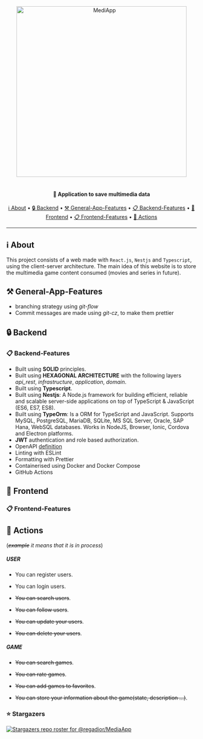 <div align="center">
 <img
  width="450"
 alt="MediApp"
 src="https://i.imgur.com/SnC2s6s.png">
<br>
<br>

<h4>
  🚀 Application to save multimedia data
</h4>

 <a href="#ℹ️-about">ℹ️ About</a> •
 <a href="#-backend"> 🔒 Backend</a> •
 <a href="#-general-app-features"> ⚒ General-App-Features</a> •
 <a href="#-backend-features"> 📋 Backend-Features</a> •
 <a href="#-frontend"> 🔑 Frontend</a> •
 <a href="#-frontend-features"> 📋 Frontend-Features</a> •
 <a href="#-actions">🌚 Actions</a>

</div>

---

## ℹ️ About

This project consists of a web made with ` React.js `, `Nestjs` and `Typescript`, using the client-server architecture. The main idea of this website is to store the multimedia game content consumed (movies and series in future).

## ⚒ General-App-Features
- branching strategy using *git-flow*
- Commit messages are made using *git-cz*, to make them prettier
## 🔒 Backend
### 📋 Backend-Features
- Built using **SOLID** principles.
- Built using **HEXAGONAL ARCHITECTURE** with the following layers *api_rest*, *infrastructure*, *application*, *domain*.
- Built using **Typescript**.
- Built using **Nestjs**: A Node.js framework for building efficient, reliable and scalable server-side applications on top of TypeScript & JavaScript (ES6, ES7, ES8).
- Built using **TypeOrm**: Is a ORM for TypeScript and JavaScript. Supports MySQL, PostgreSQL, MariaDB, SQLite, MS SQL Server, Oracle, SAP Hana, WebSQL databases. Works in NodeJS, Browser, Ionic, Cordova and Electron platforms.
- **JWT** authentication and role based authorization.
- OpenAPI [definition](MediApp.yaml)
- Linting with ESLint
- Formatting with Prettier
- Containerised using Docker and Docker Compose
- GitHub Actions


## 🔑 Frontend

### 📋 Frontend-Features


## 🌚 Actions
(*~~example~~ it means that it is in process*)
##### USER

- You can register users.

- You can login users.

- ~~You can search users~~.

- ~~You can follow users~~.

- ~~You can update your users~~.

- ~~You can delete your users~~.

##### GAME
- ~~You can search games~~.

- ~~You can rate games~~.

- ~~You can add games to favorites~~.

- ~~You can store your information about the game(state, description ...)~~.

### ⭐ Stargazers

[![Stargazers repo roster for @regadior/MediaApp](https://reporoster.com/stars/regadior/MediaApp)](https://github.com/regadior/MediaApp/stargazers)

